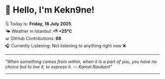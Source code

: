 # 👋 Hello, I'm Kekn9ne!

🗓️ Today is: **Friday, 18 July 2025**  
🌤️ Weather in Istanbul: **⛅️  +25°C**  
📊 GitHub Contributions: **68**  
🎧 Currently Listening: Not listening to anything right now ❌

---

_"When something comes from within, when it is a part of you, you have no choice but to live it, to express it. — *Kamal Ravikant*"_

---
